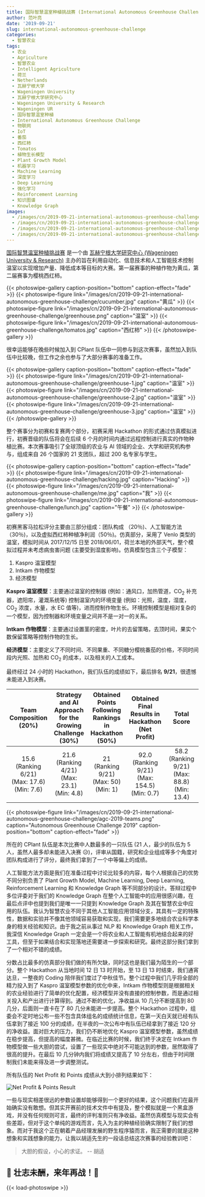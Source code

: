 ```yaml
---
title: 国际智慧温室种植挑战赛 (International Autonomous Greenhouse Challenge)
author: 范叶亮
date: '2019-09-21'
slug: international-autonomous-greenhouse-challenge
categories:
  - 智慧农业
tags:
  - 农业
  - Agriculture
  - 智慧农业
  - Intelligent Agriculture
  - 荷兰
  - Netherlands
  - 瓦赫宁根大学
  - Wageningen University
  - 瓦赫宁根大学研究中心
  - Wageningen University & Research
  - Wageningen UR
  - 国际智慧温室种植
  - International Autonomous Greenhouse Challenge
  - 物联网
  - IoT
  - 番茄
  - 西红柿
  - Tomatos
  - 植物生长模型
  - Plant Growth Model
  - 机器学习
  - Machine Learning
  - 深度学习
  - Deep Learning
  - 强化学习
  - Reinforcement Learning
  - 知识图谱
  - Knowledge Graph
images:
  - /images/cn/2019-09-21-international-autonomous-greenhouse-challenge/hacking.jpg
  - /images/cn/2019-09-21-international-autonomous-greenhouse-challenge/me.jpg
  - /images/cn/2019-09-21-international-autonomous-greenhouse-challenge/lunch.jpg
  - /images/cn/2019-09-21-international-autonomous-greenhouse-challenge/agc-2019-teams.png
---
```


[国际智慧温室种植挑战赛](http://www.autonomousgreenhouses.com) 是一个由 [瓦赫宁根大学研究中心 (Wageningen University & Research)](https://www.wur.nl) 主办的旨在利用自动化、信息技术和人工智能技术控制温室以实现增加产量、降低成本等目标的大赛。第一届赛事的种植作物为黄瓜，第二届赛事为樱桃西红柿。

{{< photoswipe-gallery caption-position="bottom" caption-effect="fade" >}}
{{< photoswipe-figure link="/images/cn/2019-09-21-international-autonomous-greenhouse-challenge/cucumber.jpg" caption="黄瓜" >}}
{{< photoswipe-figure link="/images/cn/2019-09-21-international-autonomous-greenhouse-challenge/greenhouse.png" caption="温室" >}}
{{< photoswipe-figure link="/images/cn/2019-09-21-international-autonomous-greenhouse-challenge/tomatos.jpg" caption="西红柿" >}}
{{< /photoswipe-gallery >}}

很幸运能够在晚些时候加入到 CPlant 队伍中一同参与到这次赛事，虽然加入到队伍中比较晚，但工作之余也参与了大部分赛事的准备工作。

{{< photoswipe-gallery caption-position="bottom" caption-effect="fade" >}}
{{< photoswipe-figure link="/images/cn/2019-09-21-international-autonomous-greenhouse-challenge/greenhouse-1.jpg" caption="温室" >}}
{{< photoswipe-figure link="/images/cn/2019-09-21-international-autonomous-greenhouse-challenge/greenhouse-2.jpg" caption="温室" >}}
{{< photoswipe-figure link="/images/cn/2019-09-21-international-autonomous-greenhouse-challenge/greenhouse-3.jpg" caption="温室" >}}
{{< /photoswipe-gallery >}}

整个赛事分为初赛和复赛两个部分，初赛采用 Hackathon 的形式通过仿真模拟进行，初赛晋级的队伍将会在后续 6 个月的时间内通过远程控制进行真实的作物种植比赛。本次赛事吸引了全球顶级的农业与 AI 领域的企业、大学和研究机构参与，组成来自 26 个国家的 21 支团队，超过 200 名专家与学生。

{{< photoswipe-gallery caption-position="bottom" caption-effect="fade" >}}
{{< photoswipe-figure link="/images/cn/2019-09-21-international-autonomous-greenhouse-challenge/hacking.jpg" caption="Hacking" >}}
{{< photoswipe-figure link="/images/cn/2019-09-21-international-autonomous-greenhouse-challenge/me.jpg" caption="我" >}}
{{< photoswipe-figure link="/images/cn/2019-09-21-international-autonomous-greenhouse-challenge/lunch.jpg" caption="午餐" >}}
{{< /photoswipe-gallery >}}

初赛黑客马拉松评分主要由三部分组成：团队构成 （20％)、人工智能方法（30％)，以及虚拟西红柿种植净利润（50％)。仿真部分，采用了 Venlo 类型的温室，模拟时间从 2017/12/15 日至 2018/06/01，荷兰本地的外部天气，整个模拟过程并未考虑病虫害问题 (主要受到湿度影响)。仿真模型包含三个子模型：

1. Kaspro 温室模型
2. Intkam 作物模型
3. 经济模型

**Kaspro 温室模型**：主要通过温室的控制器 (例如：通风口，加热管道，CO<sub>2</sub> 补充器，遮阳帘，灌溉系统等) 控制温室内的环境变量 (例如：光照，温度，湿度，CO<sub>2</sub> 浓度，水量，水 EC 值等)，进而控制作物生长。环境控制模型是相对复杂的一个模型，因为控制器和环境变量之间并不是一对一的关系。

**Intkam 作物模型**：主要通过设置茎的密度，叶片的去留策略，去顶时间，果实个数保留策略等控制作物的生长。

**经济模型**：主要定义了不同时间、不同果重、不同糖分樱桃番茄的价格，不同时间段内光照、加热和 CO<sub>2</sub> 的成本，以及相关的人工成本。

最终经过 24 小时的 Hackathon，我们队伍的成绩如下，最后排名 **9/21**，很遗憾未能进入到决赛。

<table>
  <thead>
    <tr style="font-weight: bold;">
      <th width=20% style="text-align: center;">Team Composition (20%)</th>
      <th width=20% style="text-align: center;">Strategy and AI Approach for the Growing Challenge (30%)</th>
      <th width=20% style="text-align: center;">Obtained Points Following Rankings in Hackathon (50%)</th>
      <th width=20% style="text-align: center;">Obtained  Final Results in Hackathon (Net Profit)</th>
      <th width=20% style="text-align: center;">Total Score</th>
    </tr>
  </thead>
    <tr>
      <td style="text-align: center;">15.6 <br/> (Ranking 6/21) <br/> (Max: 17.6) <br/> (Min: 7.6)</td>
      <td style="text-align: center;">21.6 <br/> (Ranking 4/21) <br/> (Max: 23.1) <br/> (Min: 4.8)</td>
      <td style="text-align: center;">21 <br/> (Ranking 9/21) <br/> (Max: 50) <br/> (Min: 1)</td>
      <td style="text-align: center;">92.0 <br/> (Ranking 9/21) <br/> (Max: 154.5) <br/> (Min: 0.7)</td>
      <td style="text-align: center;">58.2 <br/> (Ranking 9/21) <br/> (Max: 88.8) <br/> (Min: 13.4)</td>
    </tr>
  <tbody>
  </tbody>
</table>

{{< photoswipe-figure link="/images/cn/2019-09-21-international-autonomous-greenhouse-challenge/agc-2019-teams.png" caption="Autonomous Greenhouse Challenge 2019" caption-position="bottom" caption-effect="fade" >}}

所在的 CPlant 队伍是本次比赛中人数最多的一只队伍 (21 人，最少的队伍为 5 人，虽然人最多却未能进入决赛 :disappointed_relieved:)，评审从国籍，研究和企业组成等多个角度对团队构成进行了评分，最终我们拿到了一个中等偏上的成绩。

人工智能方法方面是我们在准备过程中讨论比较多的内容，每个人根据自己的优势不同分别负责了 Plant Growth Model, Machine Learning, Deep Learning, Reinforcement Learning 和 Knowledge Graph 等不同部分的设计。答辩过程中多位评委对于我们的 Knowledge Graph 在整个人工智能中的应用很感兴趣，在最后点评中也提到我们是唯一一只提到 Knowledge Graph 及其在智慧农业中应用的队伍。我认为智慧农业不同于其他人工智能应用领域分支，其具有一定的特殊性，数据和实验并不像其他领域容易获取和实现，我们需要更多地结合农业科学本身的相关经验和知识。由于我之前从事过 NLP 和 Knowledge Graph 相关工作，我深信 Knowledge Graph 一定会是一个将农业和人工智能有机地结合起来的好工具，但至于如果结合和实现落地还需要进一步探索和研究。最终这部分我们拿到了一个相对不错的成绩。

分数占比最多的仿真部分我们做的有所欠缺，同时这也是我们最为陌生的一个部分。整个 Hackathon 从当地时间 12 日 13 时开始，至 13 日 13 时结束，我们通宵达旦，一整夜的 Coding 陪伴我们度过了中秋佳节。整个过程中我们几乎将全部的精力投入到了 Kaspro 温室模型参数的优化中来，Intkam 作物模型则是根据相关的农业经验进行了简单的优化配置，经济模型并没有直接的控制参数，而是通过相关投入和产出进行计算得到。通过不断的优化，净收益从 10 几分不断提高到 80 几分，后面则一直卡在了 80 几分未能进一步提高。整个 Hackathon 过程中，组委会不定时地公布一些不包含具体组名的成绩统计信息，在第一天白天就已经有队伍拿到了接近 100 分的成绩，在半夜的一次公布中有队伍已经拿到了接近 120 分的净收益。面对巨大的压力，我们仍不断地优化 Kaspro 温室模型参数，虽然成绩在稳步提高，但提高的幅度甚微。在临近比赛的时候，我们终于决定在 Intkam 作物模型做一些大胆的尝试，设置了一些现实中绝对不可能达到的参数，居然取得了很高的提升。在最后 10 几分钟内我们将成绩又提高了 10 分左右，但由于时间限制我们未能来得及进一步调整测试。

所有队伍的 Net Profit 和 Points 成绩从大到小排列结果如下：

![Net Profit & Points Result](/images/cn/2019-09-21-international-autonomous-greenhouse-challenge/net-profit-and-points-results.png)

一些与现实相差很远的参数设置却能够得到一个更好的结果，这个问题我们在最开始确实没有敢想。但其实开赛前的技术文件中有提及，整个模拟就是一个黑盒游戏，并没有任何规则可言，最终的评判准则只有净收益。虽然仿真模型与现实会有些差距，但对于这个单纯的游戏而言，先入为主的种植经验确实限制了我们的想象。而对于我这个正在朝着产品经理发展的野生程序猿而言，我正需要的就是这种想象和实践想象的能力，让我以胡适先生的一段话总结这次赛事的经验教训吧：

> 大胆的假设，小心的求证。  -- 胡适

## :muscle: 壮志未酬，来年再战！:muscle:

{{< load-photoswipe >}}
